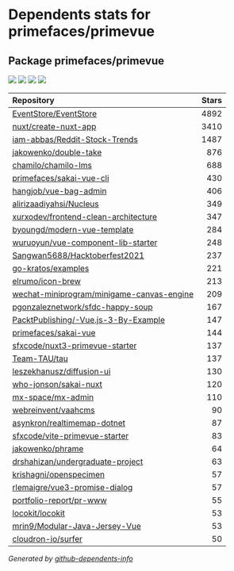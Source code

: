 # Dependents stats for primefaces/primevue

## Package primefaces/primevue

[![](https://img.shields.io/static/v1?label=Used%20by&message=12346&color=informational&logo=slickpic)](https://github.com/primefaces/primevue/network/dependents)
[![](https://img.shields.io/static/v1?label=Used%20by%20(public)&message=34&color=informational&logo=slickpic)](https://github.com/primefaces/primevue/network/dependents)
[![](https://img.shields.io/static/v1?label=Used%20by%20(private)&message=12312&color=informational&logo=slickpic)](https://github.com/primefaces/primevue/network/dependents)
[![](https://img.shields.io/static/v1?label=Used%20by%20(stars)&message=0&color=informational&logo=slickpic)](https://github.com/primefaces/primevue/network/dependents)

| Repository | Stars  |
| :--------  | -----: |
|[EventStore/EventStore](https://github.com/EventStore/EventStore) | 4892 |
|[nuxt/create-nuxt-app](https://github.com/nuxt/create-nuxt-app) | 3410 |
|[iam-abbas/Reddit-Stock-Trends](https://github.com/iam-abbas/Reddit-Stock-Trends) | 1487 |
|[jakowenko/double-take](https://github.com/jakowenko/double-take) | 876 |
|[chamilo/chamilo-lms](https://github.com/chamilo/chamilo-lms) | 688 |
|[primefaces/sakai-vue-cli](https://github.com/primefaces/sakai-vue-cli) | 430 |
|[hangjob/vue-bag-admin](https://github.com/hangjob/vue-bag-admin) | 406 |
|[alirizaadiyahsi/Nucleus](https://github.com/alirizaadiyahsi/Nucleus) | 349 |
|[xurxodev/frontend-clean-architecture](https://github.com/xurxodev/frontend-clean-architecture) | 347 |
|[byoungd/modern-vue-template](https://github.com/byoungd/modern-vue-template) | 284 |
|[wuruoyun/vue-component-lib-starter](https://github.com/wuruoyun/vue-component-lib-starter) | 248 |
|[Sangwan5688/Hacktoberfest2021](https://github.com/Sangwan5688/Hacktoberfest2021) | 237 |
|[go-kratos/examples](https://github.com/go-kratos/examples) | 221 |
|[elrumo/icon-brew](https://github.com/elrumo/icon-brew) | 213 |
|[wechat-miniprogram/minigame-canvas-engine](https://github.com/wechat-miniprogram/minigame-canvas-engine) | 209 |
|[pgonzaleznetwork/sfdc-happy-soup](https://github.com/pgonzaleznetwork/sfdc-happy-soup) | 167 |
|[PacktPublishing/-Vue.js-3-By-Example](https://github.com/PacktPublishing/-Vue.js-3-By-Example) | 147 |
|[primefaces/sakai-vue](https://github.com/primefaces/sakai-vue) | 144 |
|[sfxcode/nuxt3-primevue-starter](https://github.com/sfxcode/nuxt3-primevue-starter) | 137 |
|[Team-TAU/tau](https://github.com/Team-TAU/tau) | 137 |
|[leszekhanusz/diffusion-ui](https://github.com/leszekhanusz/diffusion-ui) | 130 |
|[who-jonson/sakai-nuxt](https://github.com/who-jonson/sakai-nuxt) | 120 |
|[mx-space/mx-admin](https://github.com/mx-space/mx-admin) | 110 |
|[webreinvent/vaahcms](https://github.com/webreinvent/vaahcms) | 90 |
|[asynkron/realtimemap-dotnet](https://github.com/asynkron/realtimemap-dotnet) | 87 |
|[sfxcode/vite-primevue-starter](https://github.com/sfxcode/vite-primevue-starter) | 83 |
|[jakowenko/phrame](https://github.com/jakowenko/phrame) | 64 |
|[drshahizan/undergraduate-project](https://github.com/drshahizan/undergraduate-project) | 63 |
|[krishagni/openspecimen](https://github.com/krishagni/openspecimen) | 57 |
|[rlemaigre/vue3-promise-dialog](https://github.com/rlemaigre/vue3-promise-dialog) | 57 |
|[portfolio-report/pr-www](https://github.com/portfolio-report/pr-www) | 55 |
|[locokit/locokit](https://github.com/locokit/locokit) | 53 |
|[mrin9/Modular-Java-Jersey-Vue](https://github.com/mrin9/Modular-Java-Jersey-Vue) | 53 |
|[cloudron-io/surfer](https://github.com/cloudron-io/surfer) | 50 |

_Generated by [github-dependents-info](https://github.com/nvuillam/github-dependents-info)_